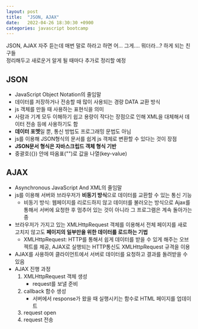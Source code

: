 ```yaml
---
layout: post
title:  "JSON, AJAX"
date:   2022-04-26 18:30:30 +0900
categories: javascript bootcamp
---
```


JSON, AJAX 자주 듣는데 매번 말로 하라고 하면 어... 그게.... 뭐더라...? 하게 되는 친구들  
정리해두고 새로운거 알게 될 때마다 추가로 정리할 예정  

## JSON
- JavaScript Object Notation의 줄임말
- 데이터를 저장하거나 전송할 때 많이 사용되는 경량 DATA 교환 방식
- js 객체를 만들 때 사용하는 표현식을 의미
- 사람과 기계 모두 이해하기 쉽고 용량이 작다는 장점으로 인해 XML을 대체해서 데이터 전송 등에 사용하기도 함
- **데이터 포멧**일 뿐, 통신 방법도 프로그래밍 문법도 아님
- js를 이용해 JSON형식의 문서를 쉽게 js 객체로 변환할 수 있다는 것이 장점
- **JSON문서 형식은 자바스크립드 객체 형식 기반**
- 중괄호({}) 안에 따옴표("")로 값을 나열(key-value)

## AJAX
- Asynchronous JavaScript And XML의 줄임말
- js를 이용해 서버와 브라우저가 **비동기 방식**으로 데이터를 교환할 수 있는 통신 기능
  - 비동기 방식: 웹페이지를 리로드하지 않고 데이터를 불러오는 방식으로 Ajax를 통해서 서버에 요청한 후 멈추어 있는 것이 아니라 그 프로그램은 계속 돌아가는 중
- 브라우저가 가지고 있는 XMLHttpRequest 객체를 이용해서 전체 페이지를 새로 고치지 않고도 **페이지의 일부만을 위한 데이터를 로드하는 기법**
  - XMLHttpRequest: HTTP를 통해서 쉽게 데이터를 받을 수 있게 해주는 오브젝트를 제공, AJAX로 실행되는 HTTP통신도 XMLHttpRequest 규격을 이용
- AJAX를 사용하여 클라이언트에서 서버로 데이터를 요청하고 결과를 돌려받을 수 있음
- AJAX 진행 과정
  1. XMLHttpRequest 객체 생성 
       - request를 보낼 준비
  2. callback 함수 생성
       - 서버에서 response가 왔을 때 실행시키는 함수로 HTML 페이지를 업데이트
  3. request open
  4. request 전송